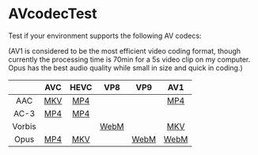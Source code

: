 # AVcodecTest
Test if your environment supports the following AV codecs:

(AV1 is considered to be the most efficient video coding format, though currently the processing time is 70min for a 5s video clip on my computer. Opus has the best audio quality while small in size and quick in coding.)

|        | AVC  | HEVC | VP8  | VP9  | AV1  | 
| :--:   | :--: | :--: | :--: | :--: | :--: | 
| AAC    | [MKV](https://iamCristYe.GitHub.io/AVcodecTest/AVC.AAC.MKV) | [MP4](https://iamCristYe.GitHub.io/AVcodecTest/HEVC.AAC.MP4) |||[MP4](https://iamCristYe.GitHub.io/AVcodecTest/AV1.AAC.MP4)|
| AC-3   | [MP4](https://iamCristYe.GitHub.io/AVcodecTest/AVC.AC-3.MP4) | [MP4](https://iamCristYe.GitHub.io/AVcodecTest/HEVC.AC-3.MP4) |||| 
| Vorbis | ||[WebM](https://iamCristYe.GitHub.io/AVcodecTest/VP8.Vorbis.WebM)||[MKV](https://iamCristYe.GitHub.io/AVcodecTest/AV1.Vorbis.MKV)|
| Opus   | [MP4](https://iamCristYe.GitHub.io/AVcodecTest/AVC.Opus.MP4) |[MKV](https://iamCristYe.GitHub.io/AVcodecTest/HEVC.Opus.MKV)||[WebM](https://iamCristYe.GitHub.io/AVcodecTest/VP9.Opus.WebM)|[WebM](https://iamCristYe.GitHub.io/AVcodecTest/AV1.Opus.WebM)   